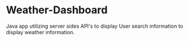 # Weather-Dashboard
Java app utilizing server sides API's to display User search information to display weather information.
